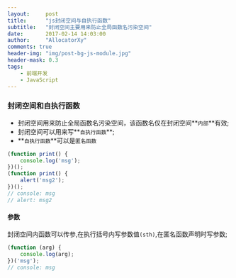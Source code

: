 ```yaml
---
layout:     post
title:      "js封闭空间与自执行函数"
subtitle:   "封闭空间主要用来防止全局函数名污染空间"
date:       2017-02-14 14:03:00
author:     "AllocatorXy"
comments: true
header-img: "img/post-bg-js-module.jpg"
header-mask: 0.3
tags:
    - 前端开发
    - JavaScript
---
```


### 封闭空间和自执行函数
- 封闭空间用来防止全局函数名污染空间，该函数名仅在封闭空间**`内部`**有效;
- 封闭空间可以用来写**`自执行函数`**;
- **`自执行函数`**可以是`匿名函数`

```javascript
(function print() {
    console.log('msg');
})();
(function print() {
    alert('msg2');
})();
// console: msg
// alert: msg2
```

#### 参数
封闭空间内函数可以传参,在执行括号内写参数值`(sth)`,在匿名函数声明时写参数;

```javascript
(function (arg) {
    console.log(arg);
})('msg');
// console: msg
```

